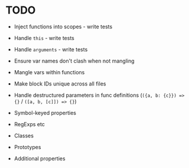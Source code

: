 # TODO

* Inject functions into scopes - write tests
* Handle `this` - write tests
* Handle `arguments` - write tests
* Ensure var names don't clash when not mangling
* Mangle vars within functions
* Make block IDs unique across all files
* Handle destructured parameters in func definitions (`({a, b: {c}}) => {}` / `([a, b, [c]]) => {}`)

* Symbol-keyed properties
* RegExps etc
* Classes
* Prototypes
* Additional properties
